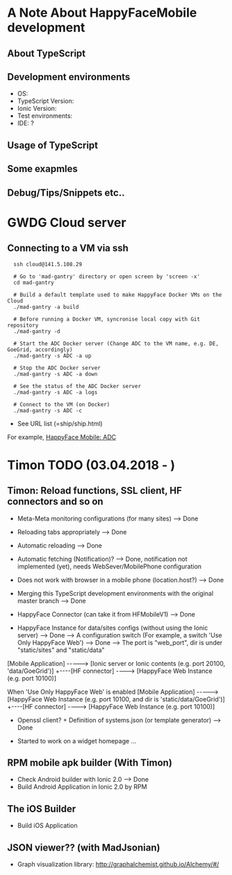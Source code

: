 # A Note About HappyFaceMobile development

## About TypeScript

## Development environments
* OS:
* TypeScript Version:
* Ionic Version:
* Test environments:
* IDE: ?

## Usage of TypeScript
### 

## Some exapmles


## Debug/Tips/Snippets etc..


# GWDG Cloud server
## Connecting to a VM via ssh
      ssh cloud@141.5.108.29
      
      # Go to 'mad-gantry' directory or open screen by 'screen -x'
      cd mad-gantry

      # Build a default template used to make HappyFace Docker VMs on the Cloud
      ./mad-gantry -a build
      
      # Before running a Docker VM, syncronise local copy with Git repository
      ./mad-gantry -d
      
      # Start the ADC Docker server (Change ADC to the VM name, e.g. DE, GoeGrid, accordingly)
      ./mad-gantry -s ADC -a up
      
      # Stop the ADC Docker server
      ./mad-gantry -s ADC -a down
      
      # See the status of the ADC Docker server
      ./mad-gantry -s ADC -a logs
      
      # Connect to the VM (on Docker)
      ./mad-gantry -s ADC -c
      
* See URL list (=ship/ship.html) 

For example, <a href="http://141.5.108.29:20100">HappyFace Mobile: ADC</a></br>


# Timon TODO (03.04.2018 - )
## Timon: Reload functions, SSL client, HF connectors and so on
 * Meta-Meta monitoring configurations (for many sites)  --> Done
 * Reloading tabs appropriately --> Done

 * Automatic reloading --> Done
 * Automatic fetching (Notification)? --> Done, notification not implemented (yet), needs WebSever/MobilePhone configuration

 * Does not work with browser in a mobile phone (location.host?) --> Done
 * Merging this TypeScript development environments with the original master branch --> Done

 * HappyFace Connector (can take it from HFMobileV1) --> Done

 * HappyFace Instance for data/sites configs (without using the Ionic server) --> Done
    --> A configuration switch (For example, a switch 'Use Only HappyFace Web') --> Done
    --> The port is "web_port", dir is under "static/sites" and "static/data"

  [Mobile Application] -----> [Ionic server or Ionic contents (e.g. port 20100, 'data/GoeGrid')]
                 +----[HF connector] ----> [HappyFace Web Instance (e.g. port 10100)]

  When 'Use Only HappyFace Web' is enabled
  [Mobile Application] -----> [HappyFace Web Instance (e.g. port 10100, and dir is 'static/data/GoeGrid')]
                 +----[HF connector] ----> [HappyFace Web Instance (e.g. port 10100)]


 * Openssl client? + Definition of systems.json (or template generator) --> Done
 
 * Started to work on a widget homepage ...


## RPM mobile apk builder (With Timon)
 * Check Android builder with Ionic 2.0 --> Done
 * Build Android Application in Ionic 2.0 by RPM

## The iOS Builder
 * Build iOS Application

## JSON viewer?? (with MadJsonian)
 * Graph visualization library: http://graphalchemist.github.io/Alchemy/#/


